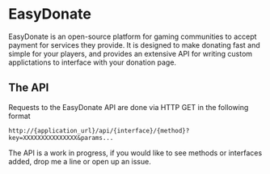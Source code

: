 EasyDonate
=================

EasyDonate is an open-source platform for gaming communities to
accept payment for services they provide.  It is designed to make
donating fast and simple for your players, and provides an extensive
API for writing custom applictations to interface with your donation
page.

The API
--------------

Requests to the EasyDonate API are done via HTTP GET in the following format
```
http://{application_url}/api/{interface}/{method}?key=XXXXXXXXXXXXXXX&params...
```

The API is a work in progress, if you would like to see methods or interfaces added,
drop me a line or open up an issue.
